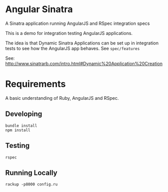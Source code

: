 # Angular Sinatra

A Sinatra application running AngularJS and RSpec integration specs

This is a demo for integration testing AngularJS applications.

The idea is that Dynamic Sinatra Applications can be set up in integration tests to see how the AngularJS app behaves. See `spec/features`

See: http://www.sinatrarb.com/intro.html#Dynamic%20Application%20Creation

# Requirements

A basic understanding of Ruby, AngularJS and RSpec.

## Developing

```
bundle install
npm install
```

## Testing

```
rspec
```

## Running Locally

```
rackup -p8000 config.ru
```
